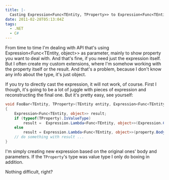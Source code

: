 ```yaml
---
title: |-
  Casting Expression<Func<TEntity, TProperty>> to Expression<Func<TEntity, object>>
date: 2011-02-28T05:13:04Z
tags:
  - .NET
  - C#
---
```

From time to time I'm dealing with API that's using Expression<Func<TEntity, object>> as parameter, mainly to show property you want to deal with. And that's fine, if you need just the expression itself. But I often create my custom extensions, where I'm somehow working with the property itself or the result. And that's a problem, because I don't know any info about the type, it's just object.

If you try to directly cast the expression, it will not work, of course. First I though, it's going to be a lot of juggle with pieces of expression and reconstructing the final one. But it's pretty easy, see yourself:

```csharp
void FooBar<TEntity, TProperty>(TEntity entity, Expression<Func<TEntity, TProperty>> property)
{
	Expression<Func<TEntity, object>> result;
	if (typeof(TProperty).IsValueType)
		result =  Expression.Lambda<Func<TEntity, object>>(Expression.Convert(property.Body, typeof(object)), property.Parameters);
	else
		result = Expression.Lambda<Func<TEntity, object>>(property.Body, property.Parameters);
	// do something with result ...
}
```

I'm simply creating new expression based on the original ones' body and parameters. If the `TProperty`'s type was value type I only do boxing in addition.

Nothing difficult, right?